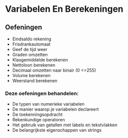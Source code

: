 Variabelen En Berekeningen
========================

## Oefeningen
* Eindsaldo rekening
* Frisdrankautomaat
* Geef de tijd weer
* Graden omzetten
* Klasgemiddelde berekenen
* Nettoloon berekenen
* Decimaal omzetten naar binair (0 <=255)
* Volume berekenen
* Weerstand berekenen

### Deze oefeningen behandelen:
* De typen van numerieke variabelen
* De manier waarop je variabelen declareert
* De toekenningsopdracht
* Rekenkundige operatoren
* Het gebruik van getallen met labels en tekstvlakken
* De belangrijkste eigenschappen van strings
